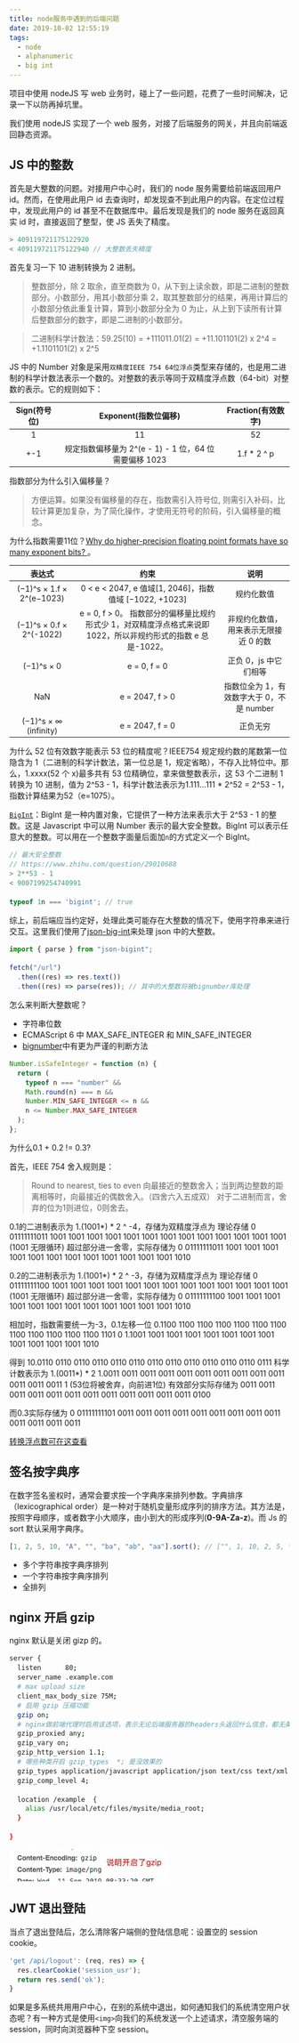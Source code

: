 ```yaml
---
title: node服务中遇到的后端问题
date: 2019-10-02 12:55:19
tags:
  - node
  - alphanumeric
  - big int
---
```


项目中使用 nodeJS 写 web 业务时，碰上了一些问题，花费了一些时间解决，记录一下以防再掉坑里。

<!--more-->

我们使用 nodeJS 实现了一个 web 服务，对接了后端服务的网关，并且向前端返回静态资源。

## JS 中的整数

首先是大整数的问题。对接用户中心时，我们的 node 服务需要给前端返回用户 id。然而，在使用此用户 id 去查询时，却发现查不到此用户的内容。在定位过程中，发现此用户的 id 甚至不在数据库中。最后发现是我们的 node 服务在返回真实 id 时，直接返回了整型，使 JS 丢失了精度。

```javascript
> 409119721175122920
< 409119721175122940 // 大整数丢失精度
```

首先复习一下 10 进制转换为 2 进制。

> 整数部分，除 2 取余，直至商数为 0，从下到上读余数，即是二进制的整数部分。小数部分，用其小数部分乘 2，取其整数部分的结果，再用计算后的小数部分依此重复计算，算到小数部分全为 0 为止，从上到下读所有计算后整数部分的数字，即是二进制的小数部分。

> 二进制科学计数法：59.25(10) = +111011.01(2) = +11.101101(2) x 2^4 = +1.1101101(2) x 2^5

JS 中的 Number 对象是采用`双精度IEEE 754 64位浮点`类型来存储的，也是用二进制的科学计数法表示一个数的。对整数的表示等同于双精度浮点数（64-bit）对整数的表示。它的规则如下：

| Sign(符号位) |                 Exponent(指数位偏移)                  | Fraction(有效数字) |
| :----------: | :---------------------------------------------------: | :----------------: |
|      1       |                          11                           |         52         |
|     +-1      | 规定指数偏移量为 2^(e - 1) - 1 位，64 位需要偏移 1023 |    1.f \* 2 ^ p    |

指数部分为什么引入偏移量？

> 方便运算。如果没有偏移量的存在，指数需引入符号位, 则需引入补码，比较计算更加复杂，为了简化操作，才使用无符号的阶码，引入偏移量的概念。

为什么指数需要11位？[Why do higher-precision floating point formats have so many exponent bits?
](https://stackoverflow.com/questions/55316037/why-did-ieee754-choose-11-exponent-bits-for-double-aka-binary64)。

|          表达式           |                                                      约束                                                      |                   说明                    |
| :-----------------------: | :------------------------------------------------------------------------------------------------------------: | :---------------------------------------: |
| (−1)^s × 1.f × 2^(e−1023) |                             0 < e < 2047, e 值域[1, 2046]，指数值域 [−1022, +1023]                             |                规约化数值                 |
| (−1)^s × 0.f × 2^(-1022)  | e = 0, f > 0。 指数部分的偏移量比规约形式少 1，对双精度浮点格式来说即 1022，所以非规约形式的指数 e 总是-1022。 |   非规约化数值，用来表示无限接近 0 的数   |
|        (−1)^s × 0         |                                                  e = 0, f = 0                                                  |           正负 0，js 中它们相等           |
|            NaN            |                                                e = 2047, f > 0                                                 | 指数位全为 1，有效数字大于 0，不是 number |
|   (−1)^s × ∞ (infinity)   |                                                e = 2047, f = 0                                                 |                 正负无穷                  |

为什么 52 位有效数字能表示 53 位的精度呢？IEEE754 规定规约数的尾数第一位隐含为 1（二进制的科学计数法，第一位总是 1，规定省略），不存入比特位中。那么，1.xxxx(52 个 x)最多共有 53 位精确位，拿来做整数表示，这 53 个二进制 1 转换为 10 进制，值为 2^53 - 1，科学计数法表示为1.111...111 * 2^52 = 2^53 - 1，指数计算结果为52（e=1075）。

[`BigInt`](https://developer.mozilla.org/zh-CN/docs/Web/JavaScript/Reference/Global_Objects/BigInt)：BigInt 是一种内置对象，它提供了一种方法来表示大于 2^53 - 1 的整数。这是 Javascript 中可以用 Number 表示的最大安全整数。BigInt 可以表示任意大的整数。可以用在一个整数字面量后面加`n`的方式定义一个 BigInt。

```javascript
// 最大安全整数
// https://www.zhihu.com/question/29010688
> 2**53 - 1
< 9007199254740991

typeof 1n === 'bigint'; // true
```

综上，前后端应当约定好，处理此类可能存在大整数的情况下，使用字符串来进行交互。这里我们使用了[json-big-int](https://www.npmjs.com/package/json-bigint)来处理 json 中的大整数。

```javascript
import { parse } from "json-bigint";

fetch("/url")
  .then((res) => res.text())
  .then((res) => parse(res)); // 其中的大整数将被bignumber库处理
```

怎么来判断大整数呢？

- 字符串位数
- ECMAScript 6 中 MAX_SAFE_INTEGER 和 MIN_SAFE_INTEGER
- [bignumber](https://www.npmjs.com/package/bignumber.js)中有更为严谨的判断方法

```javascript
Number.isSafeInteger = function (n) {
  return (
    typeof n === "number" &&
    Math.round(n) === n &&
    Number.MIN_SAFE_INTEGER <= n &&
    n <= Number.MAX_SAFE_INTEGER
  );
};
```

为什么0.1 + 0.2 != 0.3?

首先，IEEE 754 舍入规则是：
> Round to nearest, ties to even
向最接近的整数舍入；当到两边整数的距离相等时，向最接近的偶数舍入。（四舍六入五成双）
对于二进制而言，舍弃的位为1则进位，0则舍去。

0.1的二进制表示为 1.(1001*) * 2 ^ -4，存储为双精度浮点为
理论存储
0 01111111011 1001 1001 1001 1001 1001 1001 1001 1001 1001 1001 1001 1001 1001 (1001 无限循环)
超过部分进一舍零，实际存储为
0 01111111011 1001 1001 1001 1001 1001 1001 1001 1001 1001 1001 1001 1001 1010


0.2的二进制表示为 1.(1001*) * 2 ^ -3，存储为双精度浮点为
理论存储
0 01111111100 1001 1001 1001 1001 1001 1001 1001 1001 1001 1001 1001 1001 1001 (1001 无限循环)
超过部分进一舍零，实际存储为
0 01111111100 1001 1001 1001 1001 1001 1001 1001 1001 1001 1001 1001 1001 1010

相加时，指数需要统一为-3，0.1左移一位
 0.1100 1100 1100 1100 1100 1100 1100 1100 1100 1100 1100 1100 1101 0
 1.1001 1001 1001 1001 1001 1001 1001 1001 1001 1001 1001 1001 1010

得到
10.0110 0110 0110 0110 0110 0110 0110 0110 0110 0110 0110 0110 0111
科学计数表示为 1.(0011*) * 2
 1.0011 0011 0011 0011 0011 0011 0011 0011 0011 0011 0011 0011 0011 1 (53位将被舍弃，向前进1位)
有效部分实际存储为
 0011 0011 0011 0011 0011 0011 0011 0011 0011 0011 0011 0011 0100

而0.3实际存储为
0 01111111101 0011 0011 0011 0011 0011 0011 0011 0011 0011 0011 0011 0011 0011 

[转换浮点数可在这查看](https://babbage.cs.qc.cuny.edu/IEEE-754.old/Decimal.html)

## 签名按字典序

在数字签名鉴权时，通常会要求按一个字典序来排列参数。字典排序（lexicographical order）是一种对于随机变量形成序列的排序方法。其方法是，按照字母顺序，或者数字小大顺序，由小到大的形成序列(**0-9A-Za-z**)。而 Js 的 sort 默认采用字典序。

```javascript
[1, 2, 5, 10, "A", "", "ba", "ab", "aa"].sort(); // ["", 1, 10, 2, 5, "A", "aa", "ab", "ba"]
```

- 多个字符串按字典序排列
- 一个字符串按字典序排列
- 全排列

## nginx 开启 gzip

nginx 默认是关闭 gizp 的。

```bash
server {
  listen      80;
  server_name .example.com
  # max upload size
  client_max_body_size 75M;
  # 启用 gzip 压缩功能
  gzip on;
  # nginx做前端代理时启用该选项，表示无论后端服务器的headers头返回什么信息，都无条件启用压缩
  gzip_proxied any;
  gzip_vary on;
  gzip_http_version 1.1;
  # 哪些种类开启 gzip_types  *; 是没效果的
  gzip_types application/javascript application/json text/css text/xml image/png;
  gzip_comp_level 4;

  location /example  {
    alias /usr/local/etc/files/mysite/media_root;
  }

}
```

![](/post-images/gzip-open.png)

## JWT 退出登陆

当点了退出登陆后，怎么清除客户端侧的登陆信息呢：设置空的 session cookie。

```javascript
'get /api/logout': (req, res) => {
  res.clearCookie('session_usr');
  return res.send('ok');
}
```

如果是多系统共用用户中心，在别的系统中退出，如何通知我们的系统清空用户状态呢？有一种方式是使用`<img>`向我们的系统发送一个上述请求，清空服务端的 session，同时向浏览器种下空 session。
